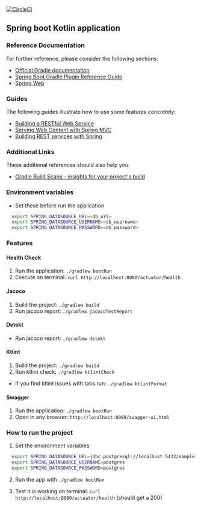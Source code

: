 [![CircleCI](https://circleci.com/gh/james-freitas/springboot-kotlin-postgres.svg?style=svg)](https://circleci.com/gh/james-freitas/springboot-kotlin-postgres)

## Spring boot Kotlin application

### Reference Documentation
For further reference, please consider the following sections:

* [Official Gradle documentation](https://docs.gradle.org)
* [Spring Boot Gradle Plugin Reference Guide](https://docs.spring.io/spring-boot/docs/2.2.7.RELEASE/gradle-plugin/reference/html/)
* [Spring Web](https://docs.spring.io/spring-boot/docs/2.2.7.RELEASE/reference/htmlsingle/#boot-features-developing-web-applications)

### Guides
The following guides illustrate how to use some features concretely:

* [Building a RESTful Web Service](https://spring.io/guides/gs/rest-service/)
* [Serving Web Content with Spring MVC](https://spring.io/guides/gs/serving-web-content/)
* [Building REST services with Spring](https://spring.io/guides/tutorials/bookmarks/)

### Additional Links
These additional references should also help you:

* [Gradle Build Scans – insights for your project's build](https://scans.gradle.com#gradle)


### Environment variables

- Set these before run the application
```bash
  export SPRING_DATASOURCE_URL=<db_url>
  export SPRING_DATASOURCE_USERNAME=<db_username>
  export SPRING_DATASOURCE_PASSWORD=<db_password>
```
### Features

#### Health Check
 1. Run the application: `./gradlew bootRun`
 2. Execute on terminal: `curl http://localhost:8080/actuator/health`
 
#### Jacoco
 1. Build the project: `./gradlew build`
 2. Run jacoco report: `./gradlew jacocoTestReport`
 
#### Detekt
 - Run jacoco report: `./gradlew detekt`
 
#### Ktlint
 1. Build the project: `./gradlew build`
 2. Run ktlint check: `./gradlew ktlintCheck`
 
 - If you find ktlint issues with tabs run: `./gradlew ktlintFormat`

#### Swagger
 1. Run the application: `./gradlew bootRun`
 2. Open in any browser: `http://localhost:8080/swagger-ui.html`
 

### How to run the project

1. Set the environment variables
```bash
  export SPRING_DATASOURCE_URL=jdbc:postgresql://localhost:5432/sample
  export SPRING_DATASOURCE_USERNAME=postgres
  export SPRING_DATASOURCE_PASSWORD=postgres
```

2. Run the app with `./gradlew bootRun` 


3. Test it is working on terminal: `curl http://localhost:8080/actuator/health` (should get a 200)